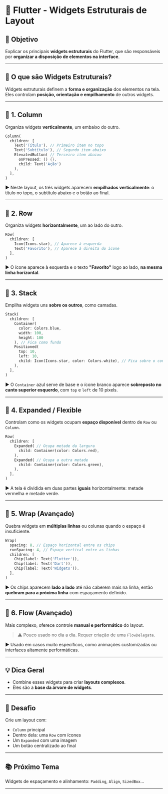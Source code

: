 # 🧱 Flutter - Widgets Estruturais de Layout

## 🎯 Objetivo
Explicar os principais **widgets estruturais** do Flutter, que são responsáveis por **organizar a disposição de elementos na interface**.

---

## 📐 O que são Widgets Estruturais?

Widgets estruturais definem a **forma e organização** dos elementos na tela. Eles controlam **posição, orientação e empilhamento** de outros widgets.

---

## 🔹 1. Column

Organiza widgets **verticalmente**, um embaixo do outro.

```dart
Column(
  children: [
    Text('Título'), // Primeiro item no topo
    Text('Subtítulo'), // Segundo item abaixo
    ElevatedButton( // Terceiro item abaixo
      onPressed: () {}, 
      child: Text('Ação')
    ),
  ],
)
```

▶️ Neste layout, os três widgets aparecem **empilhados verticalmente**: o título no topo, o subtítulo abaixo e o botão ao final.

---

## 🔸 2. Row

Organiza widgets **horizontalmente**, um ao lado do outro.

```dart
Row(
  children: [
    Icon(Icons.star), // Aparece à esquerda
    Text('Favorito'), // Aparece à direita do ícone
  ],
)
```

▶️ O ícone aparece à esquerda e o texto **"Favorito"** logo ao lado, **na mesma linha horizontal**.

---

## 🔹 3. Stack

Empilha widgets uns **sobre os outros**, como camadas.

```dart
Stack(
  children: [
    Container(
      color: Colors.blue, 
      width: 100, 
      height: 100
    ), // Fica como fundo
    Positioned(
      top: 10,
      left: 10,
      child: Icon(Icons.star, color: Colors.white), // Fica sobre o container azul
    ),
  ],
)
```

▶️ O `Container` azul serve de base e o ícone branco aparece **sobreposto no canto superior esquerdo**, com `top` e `left` de 10 pixels.

---

## 🔸 4. Expanded / Flexible

Controlam como os widgets ocupam **espaço disponível** dentro de `Row` ou `Column`.

```dart
Row(
  children: [
    Expanded( // Ocupa metade da largura
      child: Container(color: Colors.red),
    ),
    Expanded( // Ocupa a outra metade
      child: Container(color: Colors.green),
    ),
  ],
)
```

▶️ A tela é dividida em duas partes **iguais** horizontalmente: metade vermelha e metade verde.

---

## 🔹 5. Wrap (Avançado)

Quebra widgets em **múltiplas linhas** ou colunas quando o espaço é insuficiente.

```dart
Wrap(
  spacing: 8, // Espaço horizontal entre os chips
  runSpacing: 4, // Espaço vertical entre as linhas
  children: [
    Chip(label: Text('Flutter')),
    Chip(label: Text('Dart')),
    Chip(label: Text('Widgets')),
  ],
)
```

▶️ Os chips aparecem **lado a lado** até não caberem mais na linha, então **quebram para a próxima linha** com espaçamento definido.

---

## 🔸 6. Flow (Avançado)

Mais complexo, oferece controle **manual e performático** do layout.

> ⚠️ Pouco usado no dia a dia. Requer criação de uma `FlowDelegate`.

▶️ Usado em casos muito específicos, como animações customizadas ou interfaces altamente performáticas.

---

## 💡 Dica Geral

- Combine esses widgets para criar **layouts complexos**.
- Eles são a **base da árvore de widgets**.

---

## 🧪 Desafio

Crie um layout com:
- `Column` principal
- Dentro dela: uma `Row` com ícones
- Um `Expanded` com uma imagem
- Um botão centralizado ao final

---

## 📚 Próximo Tema

Widgets de espaçamento e alinhamento: `Padding`, `Align`, `SizedBox`...

---
